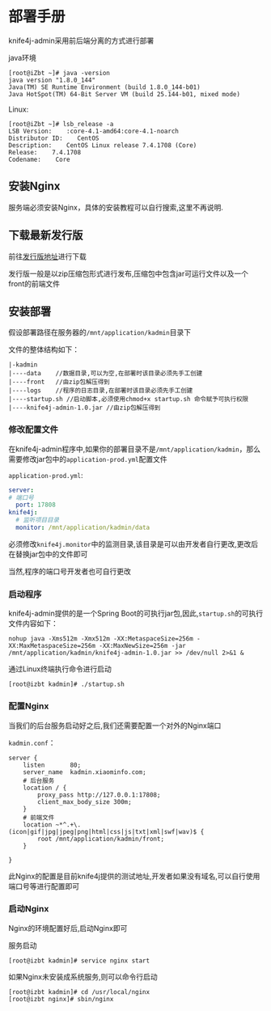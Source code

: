 # 部署手册

knife4j-admin采用前后端分离的方式进行部署

java环境

```shell
[root@iZbt ~]# java -version
java version "1.8.0_144"
Java(TM) SE Runtime Environment (build 1.8.0_144-b01)
Java HotSpot(TM) 64-Bit Server VM (build 25.144-b01, mixed mode)
```

Linux:

```shell
[root@iZbt ~]# lsb_release -a
LSB Version:    :core-4.1-amd64:core-4.1-noarch
Distributor ID:    CentOS
Description:    CentOS Linux release 7.4.1708 (Core) 
Release:    7.4.1708
Codename:    Core
```

## 安装Nginx

服务端必须安装Nginx，具体的安装教程可以自行搜索,这里不再说明.

## 下载最新发行版

前往[发行版地址](knife4j-admin-download.md)进行下载

发行版一般是以zip压缩包形式进行发布,压缩包中包含jar可运行文件以及一个front的前端文件

## 安装部署

假设部署路径在服务器的`/mnt/application/kadmin`目录下

文件的整体结构如下：

```shell
|-kadmin
|----data    //数据目录,可以为空,在部署时该目录必须先手工创建
|----front   //由zip包解压得到
|----logs    //程序的日志目录,在部署时该目录必须先手工创建
|----startup.sh //启动脚本,必须使用chmod+x startup.sh 命令赋予可执行权限
|----knife4j-admin-1.0.jar //由zip包解压得到
```

### 修改配置文件

在knife4j-admin程序中,如果你的部署目录不是`/mnt/application/kadmin`，那么需要修改jar包中的`application-prod.yml`配置文件

`application-prod.yml`:

```yml
server:
# 端口号
  port: 17808 
knife4j:
  # 监听项目目录 
  monitor: /mnt/application/kadmin/data 
```

必须修改`knife4j.monitor`中的监测目录,该目录是可以由开发者自行更改,更改后在替换jar包中的文件即可

当然,程序的端口号开发者也可自行更改

### 启动程序

knife4j-admin提供的是一个Spring Boot的可执行jar包,因此,`startup.sh`的可执行文件内容如下：

```shell
nohup java -Xms512m -Xmx512m -XX:MetaspaceSize=256m -XX:MaxMetaspaceSize=256m -XX:MaxNewSize=256m -jar /mnt/application/kadmin/knife4j-admin-1.0.jar >> /dev/null 2>&1 &
```

通过Linux终端执行命令进行启动

```shell
[root@izbt kadmin]# ./startup.sh
```

### 配置Nginx

当我们的后台服务启动好之后,我们还需要配置一个对外的Nginx端口

`kadmin.conf`：

```nginx
server {
    listen       80;
    server_name  kadmin.xiaominfo.com;
    # 后台服务
    location / {
        proxy_pass http://127.0.0.1:17808;
        client_max_body_size 300m;
    }
    # 前端文件
	location ~*^.+\.(icon|gif|jpg|jpeg|png|html|css|js|txt|xml|swf|wav)$ {
	    root /mnt/application/kadmin/front;
	}

}
```

此Nginx的配置是目前knife4j提供的测试地址,开发者如果没有域名,可以自行使用端口号等进行配置即可

### 启动Nginx

Nginx的环境配置好后,启动Nginx即可

服务启动

```shell
[root@izbt kadmin]# service nginx start
```

如果Nginx未安装成系统服务,则可以命令行启动

```shell
[root@izbt kadmin]# cd /usr/local/nginx
[root@izbt nginx]# sbin/nginx
```

